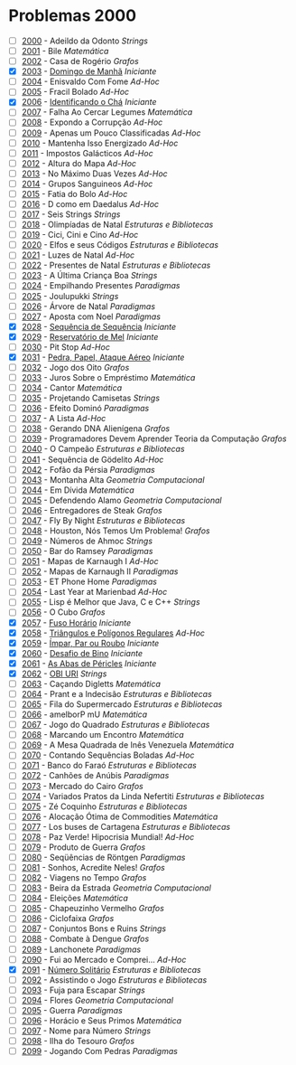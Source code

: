 # Problemas 2000

  - [ ]  [2000](https://www.urionlinejudge.com.br/judge/pt/problems/view/2000) - Adeildo da Odonto *Strings*
  - [ ]  [2001](https://www.urionlinejudge.com.br/judge/pt/problems/view/2001) - Bile *Matemática*
  - [ ]  [2002](https://www.urionlinejudge.com.br/judge/pt/problems/view/2002) - Casa de Rogério *Grafos*
  - [x]  [2003](https://www.urionlinejudge.com.br/judge/pt/problems/view/2003) - [Domingo de Manhã](https://github.com/potigol/URI-Potigol/blob/master/src/2000/2003.poti) *Iniciante*
  - [ ]  [2004](https://www.urionlinejudge.com.br/judge/pt/problems/view/2004) - Enisvaldo Com Fome *Ad-Hoc*
  - [ ]  [2005](https://www.urionlinejudge.com.br/judge/pt/problems/view/2005) - Fracil Bolado *Ad-Hoc*
  - [x]  [2006](https://www.urionlinejudge.com.br/judge/pt/problems/view/2006) - [Identificando o Chá](https://github.com/potigol/URI-Potigol/blob/master/src/2000/2006.poti) *Iniciante*
  - [ ]  [2007](https://www.urionlinejudge.com.br/judge/pt/problems/view/2007) - Falha Ao Cercar Legumes *Matemática*
  - [ ]  [2008](https://www.urionlinejudge.com.br/judge/pt/problems/view/2008) - Expondo a Corrupção *Ad-Hoc*
  - [ ]  [2009](https://www.urionlinejudge.com.br/judge/pt/problems/view/2009) - Apenas um Pouco Classificadas *Ad-Hoc*
  - [ ]  [2010](https://www.urionlinejudge.com.br/judge/pt/problems/view/2010) - Mantenha Isso Energizado *Ad-Hoc*
  - [ ]  [2011](https://www.urionlinejudge.com.br/judge/pt/problems/view/2011) - Impostos Galácticos *Ad-Hoc*
  - [ ]  [2012](https://www.urionlinejudge.com.br/judge/pt/problems/view/2012) - Altura do Mapa *Ad-Hoc*
  - [ ]  [2013](https://www.urionlinejudge.com.br/judge/pt/problems/view/2013) - No Máximo Duas Vezes *Ad-Hoc*
  - [ ]  [2014](https://www.urionlinejudge.com.br/judge/pt/problems/view/2014) - Grupos Sanguineos *Ad-Hoc*
  - [ ]  [2015](https://www.urionlinejudge.com.br/judge/pt/problems/view/2015) - Fatia do Bolo *Ad-Hoc*
  - [ ]  [2016](https://www.urionlinejudge.com.br/judge/pt/problems/view/2016) - D como em Daedalus *Ad-Hoc*
  - [ ]  [2017](https://www.urionlinejudge.com.br/judge/pt/problems/view/2017) - Seis Strings *Strings*
  - [ ]  [2018](https://www.urionlinejudge.com.br/judge/pt/problems/view/2018) - Olimpíadas de Natal *Estruturas e Bibliotecas*
  - [ ]  [2019](https://www.urionlinejudge.com.br/judge/pt/problems/view/2019) - Cici, Cini e Cino *Ad-Hoc*
  - [ ]  [2020](https://www.urionlinejudge.com.br/judge/pt/problems/view/2020) - Elfos e seus Códigos *Estruturas e Bibliotecas*
  - [ ]  [2021](https://www.urionlinejudge.com.br/judge/pt/problems/view/2021) - Luzes de Natal *Ad-Hoc*
  - [ ]  [2022](https://www.urionlinejudge.com.br/judge/pt/problems/view/2022) - Presentes de Natal *Estruturas e Bibliotecas*
  - [ ]  [2023](https://www.urionlinejudge.com.br/judge/pt/problems/view/2023) - A Última Criança Boa *Strings*
  - [ ]  [2024](https://www.urionlinejudge.com.br/judge/pt/problems/view/2024) - Empilhando Presentes *Paradigmas*
  - [ ]  [2025](https://www.urionlinejudge.com.br/judge/pt/problems/view/2025) - Joulupukki *Strings*
  - [ ]  [2026](https://www.urionlinejudge.com.br/judge/pt/problems/view/2026) - Árvore de Natal *Paradigmas*
  - [ ]  [2027](https://www.urionlinejudge.com.br/judge/pt/problems/view/2027) - Aposta com Noel *Paradigmas*
  - [x]  [2028](https://www.urionlinejudge.com.br/judge/pt/problems/view/2028) - [Sequência de Sequência](https://github.com/potigol/URI-Potigol/blob/master/src/2000/2028.poti) *Iniciante*
  - [x]  [2029](https://www.urionlinejudge.com.br/judge/pt/problems/view/2029) - [Reservatório de Mel](https://github.com/potigol/URI-Potigol/blob/master/src/2000/2029.poti) *Iniciante*
  - [ ]  [2030](https://www.urionlinejudge.com.br/judge/pt/problems/view/2030) - Pit Stop *Ad-Hoc*
  - [x]  [2031](https://www.urionlinejudge.com.br/judge/pt/problems/view/2031) - [Pedra, Papel, Ataque Aéreo](https://github.com/potigol/URI-Potigol/blob/master/src/2000/2031.poti) *Iniciante*
  - [ ]  [2032](https://www.urionlinejudge.com.br/judge/pt/problems/view/2032) - Jogo dos Oito *Grafos*
  - [ ]  [2033](https://www.urionlinejudge.com.br/judge/pt/problems/view/2033) - Juros Sobre o Empréstimo *Matemática*
  - [ ]  [2034](https://www.urionlinejudge.com.br/judge/pt/problems/view/2034) - Cantor *Matemática*
  - [ ]  [2035](https://www.urionlinejudge.com.br/judge/pt/problems/view/2035) - Projetando Camisetas *Strings*
  - [ ]  [2036](https://www.urionlinejudge.com.br/judge/pt/problems/view/2036) - Efeito Dominó *Paradigmas*
  - [ ]  [2037](https://www.urionlinejudge.com.br/judge/pt/problems/view/2037) - A Lista *Ad-Hoc*
  - [ ]  [2038](https://www.urionlinejudge.com.br/judge/pt/problems/view/2038) - Gerando DNA Alienígena *Grafos*
  - [ ]  [2039](https://www.urionlinejudge.com.br/judge/pt/problems/view/2039) - Programadores Devem Aprender Teoria da Computação *Grafos*
  - [ ]  [2040](https://www.urionlinejudge.com.br/judge/pt/problems/view/2040) - O Campeão *Estruturas e Bibliotecas*
  - [ ]  [2041](https://www.urionlinejudge.com.br/judge/pt/problems/view/2041) - Sequência de Gödelito *Ad-Hoc*
  - [ ]  [2042](https://www.urionlinejudge.com.br/judge/pt/problems/view/2042) - Fofão da Pérsia *Paradigmas*
  - [ ]  [2043](https://www.urionlinejudge.com.br/judge/pt/problems/view/2043) - Montanha Alta *Geometria Computacional*
  - [ ]  [2044](https://www.urionlinejudge.com.br/judge/pt/problems/view/2044) - Em Dívida *Matemática*
  - [ ]  [2045](https://www.urionlinejudge.com.br/judge/pt/problems/view/2045) - Defendendo Alamo *Geometria Computacional*
  - [ ]  [2046](https://www.urionlinejudge.com.br/judge/pt/problems/view/2046) - Entregadores de Steak *Grafos*
  - [ ]  [2047](https://www.urionlinejudge.com.br/judge/pt/problems/view/2047) - Fly By Night *Estruturas e Bibliotecas*
  - [ ]  [2048](https://www.urionlinejudge.com.br/judge/pt/problems/view/2048) - Houston, Nós Temos Um Problema! *Grafos*
  - [ ]  [2049](https://www.urionlinejudge.com.br/judge/pt/problems/view/2049) - Números de Ahmoc *Strings*
  - [ ]  [2050](https://www.urionlinejudge.com.br/judge/pt/problems/view/2050) - Bar do Ramsey *Paradigmas*
  - [ ]  [2051](https://www.urionlinejudge.com.br/judge/pt/problems/view/2051) - Mapas de Karnaugh I *Ad-Hoc*
  - [ ]  [2052](https://www.urionlinejudge.com.br/judge/pt/problems/view/2052) - Mapas de Karnaugh II *Paradigmas*
  - [ ]  [2053](https://www.urionlinejudge.com.br/judge/pt/problems/view/2053) - ET Phone Home *Paradigmas*
  - [ ]  [2054](https://www.urionlinejudge.com.br/judge/pt/problems/view/2054) - Last Year at Marienbad *Ad-Hoc*
  - [ ]  [2055](https://www.urionlinejudge.com.br/judge/pt/problems/view/2055) - Lisp é Melhor que Java, C e C++ *Strings*
  - [ ]  [2056](https://www.urionlinejudge.com.br/judge/pt/problems/view/2056) - O Cubo *Grafos*
  - [x]  [2057](https://www.urionlinejudge.com.br/judge/pt/problems/view/2057) - [Fuso Horário](https://github.com/potigol/URI-Potigol/blob/master/src/2000/2057.poti) *Iniciante*
  - [x]  [2058](https://www.urionlinejudge.com.br/judge/pt/problems/view/2058) - [Triângulos e Polígonos Regulares](https://github.com/potigol/URI-Potigol/blob/master/src/2000/2058.poti) *Ad-Hoc*
  - [x]  [2059](https://www.urionlinejudge.com.br/judge/pt/problems/view/2059) - [Ímpar, Par ou Roubo](https://github.com/potigol/URI-Potigol/blob/master/src/2000/2059.poti) *Iniciante*
  - [x]  [2060](https://www.urionlinejudge.com.br/judge/pt/problems/view/2060) - [Desafio de Bino](https://github.com/potigol/URI-Potigol/blob/master/src/2000/2060.poti) *Iniciante*
  - [x]  [2061](https://www.urionlinejudge.com.br/judge/pt/problems/view/2061) - [As Abas de Péricles](https://github.com/potigol/URI-Potigol/blob/master/src/2000/2061.poti) *Iniciante*
  - [x]  [2062](https://www.urionlinejudge.com.br/judge/pt/problems/view/2062) - [OBI URI](https://github.com/potigol/URI-Potigol/blob/master/src/2000/2062.poti) *Strings*
  - [ ]  [2063](https://www.urionlinejudge.com.br/judge/pt/problems/view/2063) - Caçando Digletts *Matemática*
  - [ ]  [2064](https://www.urionlinejudge.com.br/judge/pt/problems/view/2064) - Prant e a Indecisão *Estruturas e Bibliotecas*
  - [ ]  [2065](https://www.urionlinejudge.com.br/judge/pt/problems/view/2065) - Fila do Supermercado *Estruturas e Bibliotecas*
  - [ ]  [2066](https://www.urionlinejudge.com.br/judge/pt/problems/view/2066) - amelborP mU *Matemática*
  - [ ]  [2067](https://www.urionlinejudge.com.br/judge/pt/problems/view/2067) - Jogo do Quadrado *Estruturas e Bibliotecas*
  - [ ]  [2068](https://www.urionlinejudge.com.br/judge/pt/problems/view/2068) - Marcando um Encontro *Matemática*
  - [ ]  [2069](https://www.urionlinejudge.com.br/judge/pt/problems/view/2069) - A Mesa Quadrada de Inês Venezuela *Matemática*
  - [ ]  [2070](https://www.urionlinejudge.com.br/judge/pt/problems/view/2070) - Contando Sequências Boladas *Ad-Hoc*
  - [ ]  [2071](https://www.urionlinejudge.com.br/judge/pt/problems/view/2071) - Banco do Faraó *Estruturas e Bibliotecas*
  - [ ]  [2072](https://www.urionlinejudge.com.br/judge/pt/problems/view/2072) - Canhões de Anúbis *Paradigmas*
  - [ ]  [2073](https://www.urionlinejudge.com.br/judge/pt/problems/view/2073) - Mercado do Cairo *Grafos*
  - [ ]  [2074](https://www.urionlinejudge.com.br/judge/pt/problems/view/2074) - Variados Pratos da Linda Nefertiti *Estruturas e Bibliotecas*
  - [ ]  [2075](https://www.urionlinejudge.com.br/judge/pt/problems/view/2075) - Zé Coquinho *Estruturas e Bibliotecas*
  - [ ]  [2076](https://www.urionlinejudge.com.br/judge/pt/problems/view/2076) - Alocação Ótima de Commodities *Matemática*
  - [ ]  [2077](https://www.urionlinejudge.com.br/judge/pt/problems/view/2077) - Los buses de Cartagena *Estruturas e Bibliotecas*
  - [ ]  [2078](https://www.urionlinejudge.com.br/judge/pt/problems/view/2078) - Paz Verde! Hipocrisia Mundial! *Ad-Hoc*
  - [ ]  [2079](https://www.urionlinejudge.com.br/judge/pt/problems/view/2079) - Produto de Guerra *Grafos*
  - [ ]  [2080](https://www.urionlinejudge.com.br/judge/pt/problems/view/2080) - Seqüências de Röntgen *Paradigmas*
  - [ ]  [2081](https://www.urionlinejudge.com.br/judge/pt/problems/view/2081) - Sonhos, Acredite Neles! *Grafos*
  - [ ]  [2082](https://www.urionlinejudge.com.br/judge/pt/problems/view/2082) - Viagens no Tempo *Grafos*
  - [ ]  [2083](https://www.urionlinejudge.com.br/judge/pt/problems/view/2083) - Beira da Estrada *Geometria Computacional*
  - [ ]  [2084](https://www.urionlinejudge.com.br/judge/pt/problems/view/2084) - Eleições *Matemática*
  - [ ]  [2085](https://www.urionlinejudge.com.br/judge/pt/problems/view/2085) - Chapeuzinho Vermelho *Grafos*
  - [ ]  [2086](https://www.urionlinejudge.com.br/judge/pt/problems/view/2086) - Ciclofaixa *Grafos*
  - [ ]  [2087](https://www.urionlinejudge.com.br/judge/pt/problems/view/2087) - Conjuntos Bons e Ruins *Strings*
  - [ ]  [2088](https://www.urionlinejudge.com.br/judge/pt/problems/view/2088) - Combate à Dengue *Grafos*
  - [ ]  [2089](https://www.urionlinejudge.com.br/judge/pt/problems/view/2089) - Lanchonete *Paradigmas*
  - [ ]  [2090](https://www.urionlinejudge.com.br/judge/pt/problems/view/2090) - Fui ao Mercado e Comprei... *Ad-Hoc*
  - [x]  [2091](https://www.urionlinejudge.com.br/judge/pt/problems/view/2091) - [Número Solitário](https://github.com/potigol/URI-Potigol/blob/master/src/2000/2091.poti) *Estruturas e Bibliotecas*
  - [ ]  [2092](https://www.urionlinejudge.com.br/judge/pt/problems/view/2092) - Assistindo o Jogo *Estruturas e Bibliotecas*
  - [ ]  [2093](https://www.urionlinejudge.com.br/judge/pt/problems/view/2093) - Fuja para Escapar *Strings*
  - [ ]  [2094](https://www.urionlinejudge.com.br/judge/pt/problems/view/2094) - Flores *Geometria Computacional*
  - [ ]  [2095](https://www.urionlinejudge.com.br/judge/pt/problems/view/2095) - Guerra *Paradigmas*
  - [ ]  [2096](https://www.urionlinejudge.com.br/judge/pt/problems/view/2096) - Horácio e Seus Primos *Matemática*
  - [ ]  [2097](https://www.urionlinejudge.com.br/judge/pt/problems/view/2097) - Nome para Número *Strings*
  - [ ]  [2098](https://www.urionlinejudge.com.br/judge/pt/problems/view/2098) - Ilha do Tesouro *Grafos*
  - [ ]  [2099](https://www.urionlinejudge.com.br/judge/pt/problems/view/2099) - Jogando Com Pedras *Paradigmas*
